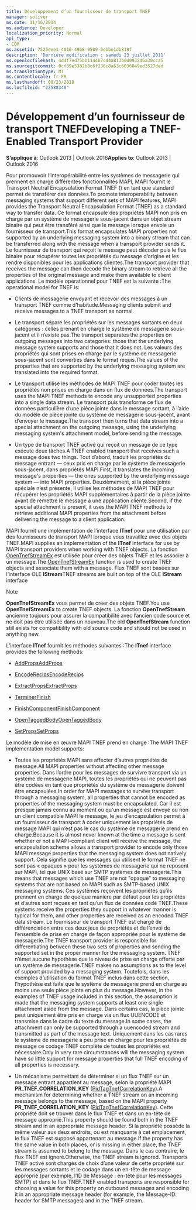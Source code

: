 ```yaml
---
title: Développement d’un fournisseur de transport TNEF
manager: soliver
ms.date: 11/16/2014
ms.audience: Developer
localization_priority: Normal
api_type:
- COM
ms.assetid: 7525eee1-4016-49b8-9509-5ebbe1db819f
description: 'Derniére modification : samedi 23 juillet 2011'
ms.openlocfilehash: 4d4f7ed75bb1144b7cd4a813b0d093246a30cca5
ms.sourcegitcommit: 0cf39e5382b8c6f236c8a63c6036849ed3527ded
ms.translationtype: MT
ms.contentlocale: fr-FR
ms.lasthandoff: 08/23/2018
ms.locfileid: "22588348"
---
```

# <a name="developing-a-tnef-enabled-transport-provider"></a><span data-ttu-id="76872-103">Développement d’un fournisseur de transport TNEF</span><span class="sxs-lookup"><span data-stu-id="76872-103">Developing a TNEF-Enabled Transport Provider</span></span>

  
  
<span data-ttu-id="76872-104">**S’applique à**: Outlook 2013 | Outlook 2016</span><span class="sxs-lookup"><span data-stu-id="76872-104">**Applies to**: Outlook 2013 | Outlook 2016</span></span> 
  
<span data-ttu-id="76872-105">Pour promouvoir l’interopérabilité entre les systèmes de messagerie qui prennent en charge différentes fonctionnalités MAPI, MAPI fournit le Transport Neutral Encapsulation Format TNEF () en tant que standard permet de transférer des données.</span><span class="sxs-lookup"><span data-stu-id="76872-105">To promote interoperability between messaging systems that support different sets of MAPI features, MAPI provides the Transport Neutral Encapsulation Format (TNEF) as a standard way to transfer data.</span></span> <span data-ttu-id="76872-106">Ce format encapsule des propriétés MAPI non pris en charge par un système de messagerie sous-jacent dans un objet stream binaire qui peut être transféré ainsi que le message lorsque envoie un fournisseur de transport.</span><span class="sxs-lookup"><span data-stu-id="76872-106">This format encapsulates MAPI properties not supported by an underlying messaging system into a binary stream that can be transferred along with the message when a transport provider sends it.</span></span> <span data-ttu-id="76872-107">Le fournisseur de transport qui reçoit le message peut décoder puis le flux binaire pour récupérer toutes les propriétés du message d’origine et les rendre disponibles pour les applications clientes.</span><span class="sxs-lookup"><span data-stu-id="76872-107">The transport provider that receives the message can then decode the binary stream to retrieve all the properties of the original message and make them available to client applications.</span></span> <span data-ttu-id="76872-108">Le modèle opérationnel pour TNEF est la suivante :</span><span class="sxs-lookup"><span data-stu-id="76872-108">The operational model for TNEF is:</span></span>
  
- <span data-ttu-id="76872-109">Clients de messagerie envoyant et recevoir des messages à un transport TNEF comme d’habitude.</span><span class="sxs-lookup"><span data-stu-id="76872-109">Messaging clients submit and receive messages to a TNEF transport as normal.</span></span>
    
- <span data-ttu-id="76872-110">Le transport sépare les propriétés sur les messages sortants en deux catégories : celles prenant en charge le système de messagerie sous-jacent et il n’existe pas.</span><span class="sxs-lookup"><span data-stu-id="76872-110">The transport separates the properties on outgoing messages into two categories: those that the underlying message system supports and those that it does not.</span></span> <span data-ttu-id="76872-111">Les valeurs des propriétés qui sont prises en charge par le système de messagerie sous-jacent sont converties dans le format requis.</span><span class="sxs-lookup"><span data-stu-id="76872-111">The values of the properties that are supported by the underlying messaging system are translated into the required format.</span></span>
    
- <span data-ttu-id="76872-112">Le transport utilise les méthodes de MAPI TNEF pour coder toutes les propriétés non prises en charge dans un flux de données.</span><span class="sxs-lookup"><span data-stu-id="76872-112">The transport uses the MAPI TNEF methods to encode any unsupported properties into a single data stream.</span></span> <span data-ttu-id="76872-113">Le transport puis transforme ce flux de données particulière d’une pièce jointe dans le message sortant, à l’aide du modèle de pièce jointe du système de messagerie sous-jacent, avant d’envoyer le message.</span><span class="sxs-lookup"><span data-stu-id="76872-113">The transport then turns that data stream into a special attachment on the outgoing message, using the underlying messaging system's attachment model, before sending the message.</span></span>
    
- <span data-ttu-id="76872-114">Un type de transport TNEF activé qui reçoit un message de ce type exécute deux tâches.</span><span class="sxs-lookup"><span data-stu-id="76872-114">A TNEF enabled transport that receives such a message does two things.</span></span> <span data-ttu-id="76872-115">Tout d’abord, traduit les propriétés du message entrant — ceux pris en charge par le système de messagerie sous-jacent, dans propriétés MAPI.</span><span class="sxs-lookup"><span data-stu-id="76872-115">First, it translates the incoming message's properties — the ones supported by the underlying message system — into MAPI properties.</span></span> <span data-ttu-id="76872-116">Deuxièmement, si la pièce jointe spéciale n’est présente, il utilise les méthodes de MAPI TNEF pour récupérer les propriétés MAPI supplémentaires à partir de la pièce jointe avant de remettre le message à une application cliente.</span><span class="sxs-lookup"><span data-stu-id="76872-116">Second, if the special attachment is present, it uses the MAPI TNEF methods to retrieve additional MAPI properties from the attachment before delivering the message to a client application.</span></span>
    
<span data-ttu-id="76872-117">MAPI fournit une implémentation de l’interface **ITnef** pour une utilisation par des fournisseurs de transport MAPI lorsque vous travaillez avec des objets TNEF.</span><span class="sxs-lookup"><span data-stu-id="76872-117">MAPI supplies an implementation of the **ITnef** interface for use by MAPI transport providers when working with TNEF objects.</span></span> <span data-ttu-id="76872-118">La fonction [OpenTnefStreamEx](opentnefstreamex.md) est utilisée pour créer des objets TNEF et les associer à un message.</span><span class="sxs-lookup"><span data-stu-id="76872-118">The [OpenTnefStreamEx](opentnefstreamex.md) function is used to create TNEF objects and associate them with a message.</span></span> <span data-ttu-id="76872-119">Flux TNEF sont basées sur l’interface OLE **IStream**</span><span class="sxs-lookup"><span data-stu-id="76872-119">TNEF streams are built on top of the OLE **IStream** interface</span></span> 
  
> [!NOTE]
> <span data-ttu-id="76872-120">**OpenTnefStreamEx** vous permet de créer des objets TNEF.</span><span class="sxs-lookup"><span data-stu-id="76872-120">You use **OpenTnefStreamEx** to create TNEF objects.</span></span> <span data-ttu-id="76872-121">La fonction **OpenTnefStream** ancienne toujours pour assurer la compatibilité avec l’ancien code source et ne doit pas être utilisée dans un nouveau.</span><span class="sxs-lookup"><span data-stu-id="76872-121">The old **OpenTnefStream** function still exists for compatibility with old source code and should not be used in anything new.</span></span> 
  
<span data-ttu-id="76872-122">L’interface **ITnef** fournit les méthodes suivantes :</span><span class="sxs-lookup"><span data-stu-id="76872-122">The **ITnef** interface provides the following methods:</span></span> 
  
- [<span data-ttu-id="76872-123">AddProps</span><span class="sxs-lookup"><span data-stu-id="76872-123">AddProps</span></span>](itnef-addprops.md)
    
- [<span data-ttu-id="76872-124">EncodeRecips</span><span class="sxs-lookup"><span data-stu-id="76872-124">EncodeRecips</span></span>](itnef-encoderecips.md)
    
- [<span data-ttu-id="76872-125">ExtractProps</span><span class="sxs-lookup"><span data-stu-id="76872-125">ExtractProps</span></span>](itnef-extractprops.md)
    
- [<span data-ttu-id="76872-126">Terminer</span><span class="sxs-lookup"><span data-stu-id="76872-126">Finish</span></span>](itnef-finish.md)
    
- [<span data-ttu-id="76872-127">FinishComponent</span><span class="sxs-lookup"><span data-stu-id="76872-127">FinishComponent</span></span>](itnef-finishcomponent.md)
    
- [<span data-ttu-id="76872-128">OpenTaggedBody</span><span class="sxs-lookup"><span data-stu-id="76872-128">OpenTaggedBody</span></span>](itnef-opentaggedbody.md)
    
- [<span data-ttu-id="76872-129">SetProps</span><span class="sxs-lookup"><span data-stu-id="76872-129">SetProps</span></span>](itnef-setprops.md)
    
<span data-ttu-id="76872-130">Le modèle de mise en œuvre MAPI TNEF prend en charge :</span><span class="sxs-lookup"><span data-stu-id="76872-130">The MAPI TNEF implementation model supports:</span></span>
  
- <span data-ttu-id="76872-131">Toutes les propriétés MAPI sans affecter d’autres propriétés de message.</span><span class="sxs-lookup"><span data-stu-id="76872-131">All MAPI properties without affecting other message properties.</span></span> <span data-ttu-id="76872-132">Dans l’ordre pour les messages de survivre transport via un système de messagerie MAPI, toutes les propriétés qui ne peuvent pas être codées en tant que propriétés du système de messagerie doivent être encapsulées.</span><span class="sxs-lookup"><span data-stu-id="76872-132">In order for MAPI messages to survive transport through a messaging system, all properties that cannot be encoded as properties of the messaging system must be encapsulated.</span></span> <span data-ttu-id="76872-133">Car il est presque jamais connu au moment où qu'un message est envoyé ou non un client compatible MAPI le message, le jeu d’encapsulation permet à un fournisseur de transport à coder uniquement les propriétés de message MAPI qui n’est pas le cas du système de messagerie prend en charge.</span><span class="sxs-lookup"><span data-stu-id="76872-133">Because it is almost never known at the time a message is sent whether or not a MAPI-compliant client will receive the message, the encapsulation scheme allows a transport provider to encode only those MAPI message properties that the messaging system does not natively support.</span></span> <span data-ttu-id="76872-134">Cela signifie que les messages qui utilisent le format TNEF ne sont pas « opaques » pour les systèmes de messagerie qui ne reposent sur MAPI, tel que UNIX basé sur SMTP systèmes de messagerie.</span><span class="sxs-lookup"><span data-stu-id="76872-134">This means that messages which use TNEF are not "opaque" to messaging systems that are not based on MAPI such as SMTP-based UNIX messaging systems.</span></span> <span data-ttu-id="76872-135">Ces systèmes reçoivent les propriétés qu’ils prennent en charge de quelque manière par défaut pour les propriétés et d’autres sont reçues en tant qu’un flux de données codé TNEF.</span><span class="sxs-lookup"><span data-stu-id="76872-135">These systems receive the properties they support in whatever manner is typical for them, and other properties are received as an encoded TNEF data stream.</span></span> <span data-ttu-id="76872-136">Le fournisseur de transport TNEF est chargé de différenciation entre ces deux jeux de propriétés et de l’envoi de l’ensemble de prise en charge de façon appropriée pour le système de messagerie.</span><span class="sxs-lookup"><span data-stu-id="76872-136">The TNEF transport provider is responsible for differentiating between these two sets of properties and sending the supported set in the proper manner for the messaging system.</span></span> <span data-ttu-id="76872-137">TNEF n’émet aucune hypothèse que le niveau de prise en charge offerte par un système de messagerie.</span><span class="sxs-lookup"><span data-stu-id="76872-137">TNEF makes no assumptions as to the level of support provided by a messaging system.</span></span> <span data-ttu-id="76872-138">Toutefois, dans les exemples d’utilisation du format TNEF inclus dans cette section, l’hypothèse est faite que le système de messagerie prend en charge au moins une seule pièce jointe en plus du message.</span><span class="sxs-lookup"><span data-stu-id="76872-138">However, in the examples of TNEF usage included in this section, the assumption is made that the messaging system supports at least one single attachment aside from the message.</span></span> <span data-ttu-id="76872-139">Dans certains cas, la pièce jointe peut uniquement être pris en charge via un flux UUENCODE et transmise dans le cadre du texte du message.</span><span class="sxs-lookup"><span data-stu-id="76872-139">In some cases, the attachment can only be supported through a uuencoded stream and transmitted as part of the message text.</span></span> <span data-ttu-id="76872-140">Uniquement dans les cas rares le système de messagerie a peu prise en charge pour les propriétés de message ce codage TNEF complète de toutes les propriétés est nécessaire.</span><span class="sxs-lookup"><span data-stu-id="76872-140">Only in very rare circumstances will the messaging system have so little support for message properties that full TNEF encoding of all properties is necessary.</span></span>
    
- <span data-ttu-id="76872-141">Un mécanisme permettant de déterminer si un flux TNEF sur un message entrant appartient au message, selon la propriété MAPI **PR_TNEF_CORRELATION_KEY** ([PidTagTnefCorrelationKey](pidtagtnefcorrelationkey-canonical-property.md)).</span><span class="sxs-lookup"><span data-stu-id="76872-141">A mechanism for determining whether a TNEF stream on an incoming message belongs to the message, based on the MAPI property **PR_TNEF_CORRELATION_KEY** ([PidTagTnefCorrelationKey](pidtagtnefcorrelationkey-canonical-property.md)).</span></span> <span data-ttu-id="76872-142">Cette propriété doit se trouver dans le flux TNEF et dans un en-tête de message approprié.</span><span class="sxs-lookup"><span data-stu-id="76872-142">This property should be found both in the TNEF stream and in an appropriate message header.</span></span> <span data-ttu-id="76872-143">Si la propriété possède la même valeur aux deux endroits, ou est manquante à cet emplacement, le flux TNEF est supposé appartenant au message.</span><span class="sxs-lookup"><span data-stu-id="76872-143">If the property has the same value in both places, or is missing in either place, the TNEF stream is assumed to belong to the message.</span></span> <span data-ttu-id="76872-144">Dans le cas contraire, le flux TNEF est ignoré.</span><span class="sxs-lookup"><span data-stu-id="76872-144">Otherwise, the TNEF stream is ignored.</span></span> <span data-ttu-id="76872-145">Transports TNEF activé sont chargés de choix d’une valeur de cette propriété sur les messages sortants et le codage dans un en-tête de message approprié (par exemple, l’ID de Message : en-tête pour les messages SMTP) et dans le flux TNEF.</span><span class="sxs-lookup"><span data-stu-id="76872-145">TNEF enabled transports are responsible for choosing a value for this property on outbound messages and encoding it in an appropriate message header (for example, the Message-ID: header for SMTP messages) and in the TNEF stream.</span></span>
    

